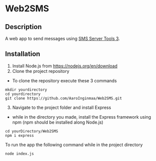 # Web2SMS
## Description
A web app to send messages using [SMS Server Tools 3](http://smstools3.kekekasvi.com/).
## Installation
1. Install Node.js from https://nodejs.org/en/download
2. Clone the project repository
  - To clone the repository execute these 3 commands
```
mkdir yourdirectory
cd yourdirectory
git clone https://github.com/AaroInginmaa/Web2SMS.git
```
 3. Navigate to the project folder and install Express
  - while in the directory you made, install the Express framework using npm (npm should be installed along Node.js)
```
cd yourDirectory/Web2SMS
npm i express
```
To run the app the following command while in the project directory
```
node index.js
```
